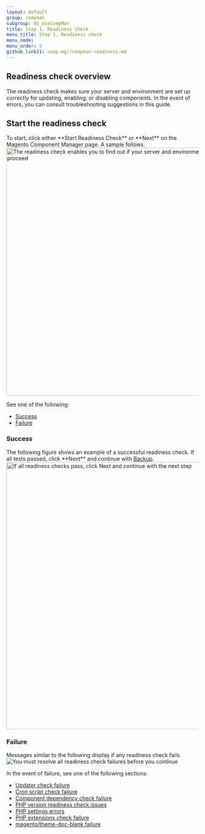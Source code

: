 ```yaml
---
layout: default 
group: compman
subgroup: 05_UseCompMan
title: Step 1. Readiness check
menu_title: Step 1. Readiness check
menu_node: 
menu_order: 5
github_link21: comp-mgr/compman-readiness.md
---
```



<h2 id="compman-readiness-over">Readiness check overview</h2>
The readiness check makes sure your server and environment are set up correctly for updating, enabling, or disabling components. In the event of errors, you can consult troubleshooting suggestions in this guide.

<h2 id="compman-readiness-start">Start the readiness check</h2>
To start, click either **Start Readiness Check** or **Next** on the Magento Component Manager page. A sample follows.

<img src="{{ site.baseurl }}common/images/cman_update_readiness.png" width="650px" alt="The readiness check enables you to find out if your server and environment are ready to proceed">

See one of the following:

*	<a href="#compman-readiness-success">Success</a>
*	<a href="#compman-readiness-fail">Failure</a>

<h3 id="compman-readiness-success">Success</h3>
The following figure shows an example of a successful readiness check. If all tests passed, click **Next** and continue with <a href="{{ site.gdeurl21 }}comp-mgr/compman-backup.html">Backup</a>.

<img src="{{ site.baseurl }}common/images/cman_readiness-success.png" width="700px" alt="If all readiness checks pass, click Next and continue with the next step">

<h3 id="compman-readiness-fail">Failure</h3>
Messages similar to the following display if any readiness check fails. 

<img src="{{ site.baseurl }}common/images/cman_readiness-fail-ex.png" alt="You must resolve all readiness check failures before you continue">

In the event of failure, see one of the following sections:

*	<a href="{{ site.gdeurl21 }}comp-mgr/trouble/cman/updater.html">Updater check failure</a>
*	<a href="{{ site.gdeurl21 }}comp-mgr/trouble/cman/cron.html">Cron script check failure</a>
*	<a href="{{ site.gdeurl21 }}comp-mgr/trouble/cman/component-depend.html">Component dependency check failure</a>
*	<a href="{{ site.gdeurl21 }}comp-mgr/trouble/cman/php-version.html">PHP version readiness check issues</a>
*	<a href="{{ site.gdeurl21 }}install-gde/trouble/php/tshoot_php-set.html">PHP settings errors</a>
*	<a href="{{ site.gdeurl21 }}install-gde/system-requirements.html">PHP extensions check failure</a>
*	<a href="{{ site.gdeurl21 }}comp-mgr/trouble/cman/doc.html">magento/theme-doc-blank failure</a>